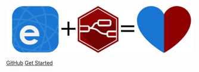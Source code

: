 ![eWeLink + Node-RED](images/logo.png)

[GitHub](https://github.com/ottoszika/node-red-contrib-ewelink)
[Get Started](#get-started)
